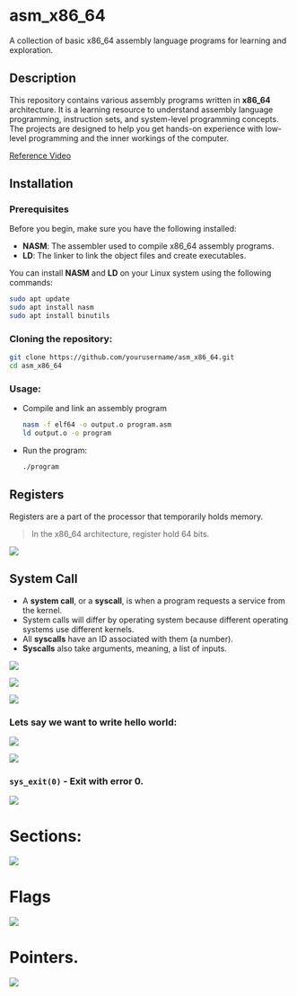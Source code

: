 # asm_x86_64

A collection of basic x86_64 assembly language programs for learning and exploration.

## Description

This repository contains various assembly programs written in **x86_64** architecture. It is a learning resource to understand assembly language programming, instruction sets, and system-level programming concepts. The projects are designed to help you get hands-on experience with low-level programming and the inner workings of the computer.

[Reference Video](https://youtube.com/playlist?list=PLetF-YjXm-sCH6FrTz4AQhfH6INDQvQSn&feature=shared)

## Installation

### Prerequisites

Before you begin, make sure you have the following installed:

- **NASM**: The assembler used to compile x86_64 assembly programs.
- **LD**: The linker to link the object files and create executables.

You can install **NASM** and **LD** on your Linux system using the following commands:

```bash
sudo apt update
sudo apt install nasm
sudo apt install binutils
```

### Cloning the repository:
```bash
git clone https://github.com/yourusername/asm_x86_64.git
cd asm_x86_64
```

### Usage:
- Compile and link an assembly program
  ```bash
  nasm -f elf64 -o output.o program.asm
  ld output.o -o program
  ```
- Run the program:
  ```bash
  ./program
  ```


## Registers

Registers are a part of the processor that temporarily holds memory.
> In the x86_64 architecture, register hold 64 bits.

![](assets/registers.png)


## System Call
- A __system call__, or a __syscall__, is when a program requests a service from the kernel.
- System calls will differ by operating system because different operating systems use different kernels.
- All __syscalls__ have an ID associated with them (a number).
- __Syscalls__ also take arguments, meaning, a list of inputs.

![](assets/syscalls.png)

![](assets/systemcalllist.png)

![](assets/syswrite.png)

### Lets say we want to write hello world:

![](assets/helloworld1.png)

![](assets/helloworld2.png)

### `sys_exit(0)` - Exit with error 0.

![](assets/sysexit.png)

# Sections:

![](assets/sections.png)

# Flags

![](assets/flags.png)

# Pointers.

![](assets/pointers.png) 